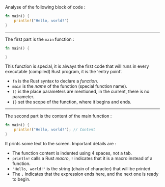 Analyse of the following block of code :

```rust
fn main() {
    println!("Hello, world!")
}
```

---

The first part is the `main` function :

```rust
fn main() {

}
```

This function is special, it is always the first code that will runs in every
executable (compiled) Rust program, it is the 'entry point'.

- `fn` is the Rust syntax to declare a *function*.
- `main` is the *name* of the function (special function name).
- `()` is the place parameters are mentioned, in the current, there is no parameter.
- `{}` set the scope of the function, where it begins and ends.

---

The second part is the content of the main function :

```rust
fn main() {
    println!("Hello, world!"); // Content
}
```

It prints some text to the screen. Important details are :
  - The function content is indented using 4 spaces, not a tab.
  - `println!` calls a Rust *macro*, `!` indicates that it is a macro instead of a function.
  - `"Hello, world!"` is the string (chain of character) that will be printed.
  - The `;` indicates that the expression ends here, and the next one is ready to begin.
